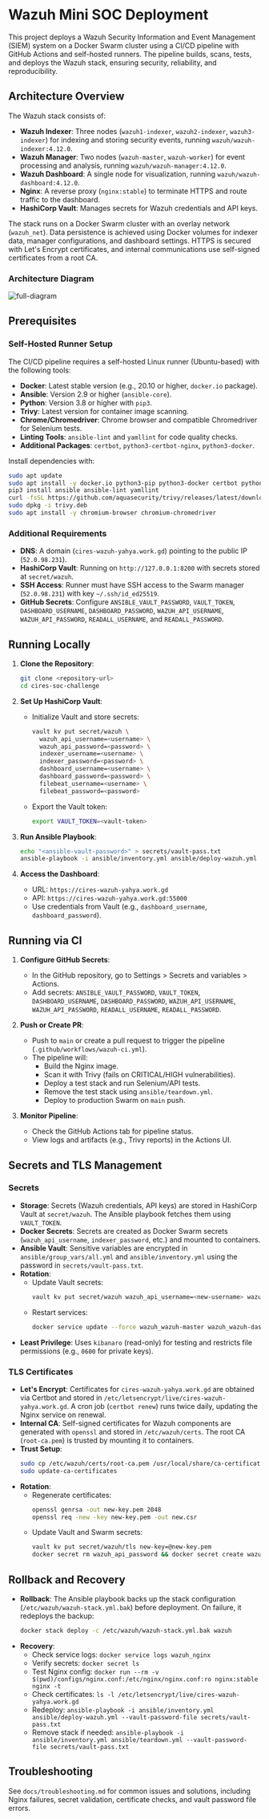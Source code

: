 # Wazuh Mini SOC Deployment

This project deploys a Wazuh Security Information and Event Management (SIEM) system on a Docker Swarm cluster using a CI/CD pipeline with GitHub Actions and self-hosted runners. The pipeline builds, scans, tests, and deploys the Wazuh stack, ensuring security, reliability, and reproducibility.

## Architecture Overview

The Wazuh stack consists of:
- **Wazuh Indexer**: Three nodes (`wazuh1-indexer`, `wazuh2-indexer`, `wazuh3-indexer`) for indexing and storing security events, running `wazuh/wazuh-indexer:4.12.0`.
- **Wazuh Manager**: Two nodes (`wazuh-master`, `wazuh-worker`) for event processing and analysis, running `wazuh/wazuh-manager:4.12.0`.
- **Wazuh Dashboard**: A single node for visualization, running `wazuh/wazuh-dashboard:4.12.0`.
- **Nginx**: A reverse proxy (`nginx:stable`) to terminate HTTPS and route traffic to the dashboard.
- **HashiCorp Vault**: Manages secrets for Wazuh credentials and API keys.

The stack runs on a Docker Swarm cluster with an overlay network (`wazuh_net`). Data persistence is achieved using Docker volumes for indexer data, manager configurations, and dashboard settings. HTTPS is secured with Let's Encrypt certificates, and internal communications use self-signed certificates from a root CA.

### Architecture Diagram
![full-diagram](https://github.com/user-attachments/assets/ad5ea198-5ab2-413b-89df-4c8d82753762)

## Prerequisites

### Self-Hosted Runner Setup
The CI/CD pipeline requires a self-hosted Linux runner (Ubuntu-based) with the following tools:
- **Docker**: Latest stable version (e.g., 20.10 or higher, `docker.io` package).
- **Ansible**: Version 2.9 or higher (`ansible-core`).
- **Python**: Version 3.8 or higher with `pip3`.
- **Trivy**: Latest version for container image scanning.
- **Chrome/Chromedriver**: Chrome browser and compatible Chromedriver for Selenium tests.
- **Linting Tools**: `ansible-lint` and `yamllint` for code quality checks.
- **Additional Packages**: `certbot`, `python3-certbot-nginx`, `python3-docker`.

Install dependencies with:
```bash
sudo apt update
sudo apt install -y docker.io python3-pip python3-docker certbot python3-certbot-nginx
pip3 install ansible ansible-lint yamllint
curl -fsSL https://github.com/aquasecurity/trivy/releases/latest/download/trivy_*.deb -o trivy.deb
sudo dpkg -i trivy.deb
sudo apt install -y chromium-browser chromium-chromedriver
```

### Additional Requirements
- **DNS**: A domain (`cires-wazuh-yahya.work.gd`) pointing to the public IP (`52.0.98.231`).
- **HashiCorp Vault**: Running on `http://127.0.0.1:8200` with secrets stored at `secret/wazuh`.
- **SSH Access**: Runner must have SSH access to the Swarm manager (`52.0.98.231`) with key `~/.ssh/id_ed25519`.
- **GitHub Secrets**: Configure `ANSIBLE_VAULT_PASSWORD`, `VAULT_TOKEN`, `DASHBOARD_USERNAME`, `DASHBOARD_PASSWORD`, `WAZUH_API_USERNAME`, `WAZUH_API_PASSWORD`, `READALL_USERNAME`, and `READALL_PASSWORD`.

## Running Locally

1. **Clone the Repository**:
   ```bash
   git clone <repository-url>
   cd cires-soc-challenge
   ```

2. **Set Up HashiCorp Vault**:
   - Initialize Vault and store secrets:
     ```bash
     vault kv put secret/wazuh \
       wazuh_api_username=<username> \
       wazuh_api_password=<password> \
       indexer_username=<username> \
       indexer_password=<password> \
       dashboard_username=<username> \
       dashboard_password=<password> \
       filebeat_username=<username> \
       filebeat_password=<password>
     ```
   - Export the Vault token:
     ```bash
     export VAULT_TOKEN=<vault-token>
     ```

3. **Run Ansible Playbook**:
   ```bash
   echo "<ansible-vault-password>" > secrets/vault-pass.txt
   ansible-playbook -i ansible/inventory.yml ansible/deploy-wazuh.yml --vault-password-file secrets/vault-pass.txt
   ```

4. **Access the Dashboard**:
   - URL: `https://cires-wazuh-yahya.work.gd`
   - API: `https://cires-wazuh-yahya.work.gd:55000`
   - Use credentials from Vault (e.g., `dashboard_username`, `dashboard_password`).

## Running via CI

1. **Configure GitHub Secrets**:
   - In the GitHub repository, go to Settings > Secrets and variables > Actions.
   - Add secrets: `ANSIBLE_VAULT_PASSWORD`, `VAULT_TOKEN`, `DASHBOARD_USERNAME`, `DASHBOARD_PASSWORD`, `WAZUH_API_USERNAME`, `WAZUH_API_PASSWORD`, `READALL_USERNAME`, `READALL_PASSWORD`.

2. **Push or Create PR**:
   - Push to `main` or create a pull request to trigger the pipeline (`.github/workflows/wazuh-ci.yml`).
   - The pipeline will:
     - Build the Nginx image.
     - Scan it with Trivy (fails on CRITICAL/HIGH vulnerabilities).
     - Deploy a test stack and run Selenium/API tests.
     - Remove the test stack using `ansible/teardown.yml`.
     - Deploy to production Swarm on `main` push.

3. **Monitor Pipeline**:
   - Check the GitHub Actions tab for pipeline status.
   - View logs and artifacts (e.g., Trivy reports) in the Actions UI.

## Secrets and TLS Management

### Secrets
- **Storage**: Secrets (Wazuh credentials, API keys) are stored in HashiCorp Vault at `secret/wazuh`. The Ansible playbook fetches them using `VAULT_TOKEN`.
- **Docker Secrets**: Secrets are created as Docker Swarm secrets (`wazuh_api_username`, `indexer_password`, etc.) and mounted to containers.
- **Ansible Vault**: Sensitive variables are encrypted in `ansible/group_vars/all.yml` and `ansible/inventory.yml` using the password in `secrets/vault-pass.txt`.
- **Rotation**:
  - Update Vault secrets:
    ```bash
    vault kv put secret/wazuh wazuh_api_username=<new-username> wazuh_api_password=<new-password> ...
    ```
  - Restart services:
    ```bash
    docker service update --force wazuh_wazuh-master wazuh_wazuh-dashboard
    ```
- **Least Privilege**: Uses `kibanaro` (read-only) for testing and restricts file permissions (e.g., `0600` for private keys).

### TLS Certificates
- **Let's Encrypt**: Certificates for `cires-wazuh-yahya.work.gd` are obtained via Certbot and stored in `/etc/letsencrypt/live/cires-wazuh-yahya.work.gd`. A cron job (`certbot renew`) runs twice daily, updating the Nginx service on renewal.
- **Internal CA**: Self-signed certificates for Wazuh components are generated with `openssl` and stored in `/etc/wazuh/certs`. The root CA (`root-ca.pem`) is trusted by mounting it to containers.
- **Trust Setup**:
  ```bash
  sudo cp /etc/wazuh/certs/root-ca.pem /usr/local/share/ca-certificates/wazuh-root-ca.crt
  sudo update-ca-certificates
  ```
- **Rotation**:
  - Regenerate certificates:
    ```bash
    openssl genrsa -out new-key.pem 2048
    openssl req -new -key new-key.pem -out new.csr
    ```
  - Update Vault and Swarm secrets:
    ```bash
    vault kv put secret/wazuh/tls new-key=@new-key.pem
    docker secret rm wazuh_api_password && docker secret create wazuh_api_password new-key.pem
    ```

## Rollback and Recovery

- **Rollback**: The Ansible playbook backs up the stack configuration (`/etc/wazuh/wazuh-stack.yml.bak`) before deployment. On failure, it redeploys the backup:
  ```bash
  docker stack deploy -c /etc/wazuh/wazuh-stack.yml.bak wazuh
  ```
- **Recovery**:
  - Check service logs: `docker service logs wazuh_nginx`
  - Verify secrets: `docker secret ls`
  - Test Nginx config: `docker run --rm -v $(pwd)/configs/nginx.conf:/etc/nginx/nginx.conf:ro nginx:stable nginx -t`
  - Check certificates: `ls -l /etc/letsencrypt/live/cires-wazuh-yahya.work.gd`
  - Redeploy: `ansible-playbook -i ansible/inventory.yml ansible/deploy-wazuh.yml --vault-password-file secrets/vault-pass.txt`
  - Remove stack if needed: `ansible-playbook -i ansible/inventory.yml ansible/teardown.yml --vault-password-file secrets/vault-pass.txt`

## Troubleshooting
See `docs/troubleshooting.md` for common issues and solutions, including Nginx failures, secret validation, certificate checks, and vault password file errors.
